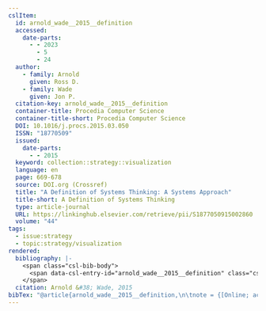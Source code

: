 ```yaml
---
cslItem:
  id: arnold_wade__2015__definition
  accessed:
    date-parts:
      - - 2023
        - 5
        - 24
  author:
    - family: Arnold
      given: Ross D.
    - family: Wade
      given: Jon P.
  citation-key: arnold_wade__2015__definition
  container-title: Procedia Computer Science
  container-title-short: Procedia Computer Science
  DOI: 10.1016/j.procs.2015.03.050
  ISSN: "18770509"
  issued:
    date-parts:
      - - 2015
  keyword: collection::strategy::visualization
  language: en
  page: 669-678
  source: DOI.org (Crossref)
  title: "A Definition of Systems Thinking: A Systems Approach"
  title-short: A Definition of Systems Thinking
  type: article-journal
  URL: https://linkinghub.elsevier.com/retrieve/pii/S1877050915002860
  volume: "44"
tags:
  - issue:strategy
  - topic:strategy/visualization
rendered:
  bibliography: |-
    <span class="csl-bib-body">
      <span data-csl-entry-id="arnold_wade__2015__definition" class="csl-entry">Arnold, R. D., &#38; Wade, J. P. 2015. A Definition of Systems Thinking: A Systems Approach. <i>Procedia Computer Science</i>, <i>44</i>, 669–678. <a href='https://doi.org/10.1016/j.procs.2015.03.050'>https://doi.org/10.1016/j.procs.2015.03.050</a></span>
    </span>
  citation: Arnold &#38; Wade, 2015
bibTex: "@article{arnold_wade__2015__definition,\n\tnote = {[Online; accessed 2023-05-24]},\n\tauthor = {Arnold, Ross D. and Wade, Jon P.},\n\tjournal = {Procedia Computer Science},\n\tyear = {2015},\n\tpages = {669--678},\n\ttitle = {A {Definition} of {Systems} {Thinking}: A {Systems} {Approach}},\n\thowpublished = {https://linkinghub.elsevier.com/retrieve/pii/S1877050915002860},\n\tvolume = {44},\n}\n\n"
---
```

